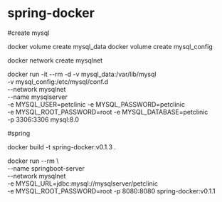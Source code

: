 # spring-docker


<p>#create mysql</p>

docker volume create mysql_data
docker volume create mysql_config

docker network create mysqlnet

docker run -it --rm -d -v mysql_data:/var/lib/mysql \
-v mysql_config:/etc/mysql/conf.d \
--network mysqlnet \
--name mysqlserver \
-e MYSQL_USER=petclinic -e MYSQL_PASSWORD=petclinic \
-e MYSQL_ROOT_PASSWORD=root -e MYSQL_DATABASE=petclinic \
-p 3306:3306 mysql:8.0

<p>#spring</p>
docker build -t spring-docker:v0.1.3 .

docker run --rm \                     
--name springboot-server \
--network mysqlnet \
-e MYSQL_URL=jdbc:mysql://mysqlserver/petclinic \
-e MYSQL_ROOT_PASSWORD=root -p 8080:8080 spring-docker:v0.1.1
